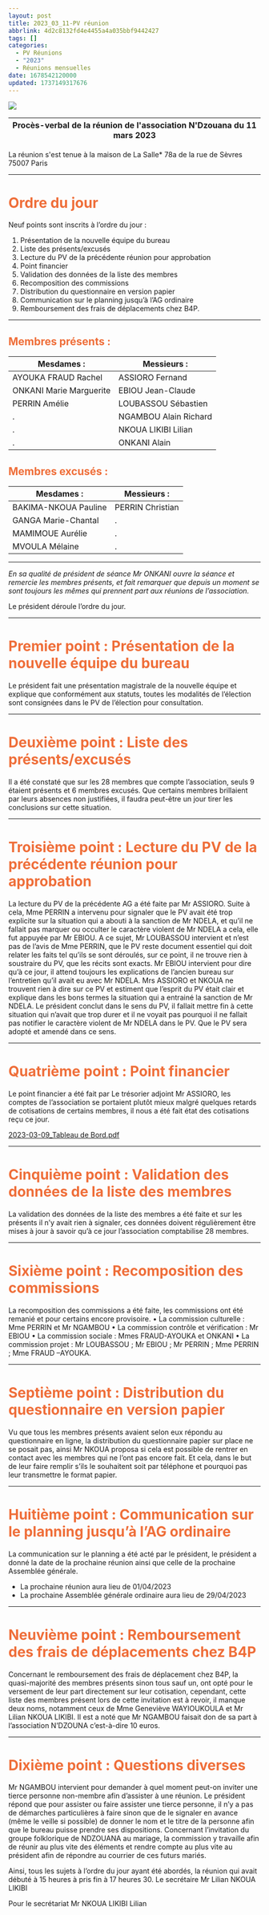 ```yaml
---
layout: post
title: 2023_03_11-PV réunion
abbrlink: 4d2c8132fd4e4455a4a035bbf9442427
tags: []
categories:
  - PV Réunions
  - "2023"
  - Réunions mensuelles
date: 1678542120000
updated: 1737149317676
---
```


![](/resources/7a005d93902c42c8b024e1af5ff6806f.png)

| **Procès-verbal de la réunion de l'association N'Dzouana du 11 mars 2023** |
| -------------------------------------------------------------------------- |

La réunion s'est tenue à la maison de La Salle\*
78a de la rue de Sèvres 75007 Paris

***

# <span style="color: #ef6e39">Ordre du jour<span>

Neuf points sont inscrits à l’ordre du jour :

1. Présentation de la nouvelle équipe du bureau
2. Liste des présents/excusés
3. Lecture du PV de la précédente réunion pour approbation
4. Point financier
5. Validation des données de la liste des membres
6. Recomposition des commissions
7. Distribution du questionnaire en version papier
8. Communication sur le planning jusqu’à l’AG ordinaire
9. Remboursement des frais de déplacements chez B4P.

***

## <span style="color: #ef6e39">Membres présents :<span>

| Mesdames :              | Messieurs :           |
| ----------------------- | --------------------- |
| AYOUKA FRAUD Rachel     | ASSIORO Fernand       |
| ONKANI Marie Marguerite | EBIOU Jean-Claude     |
| PERRIN Amélie           | LOUBASSOU Sébastien   |
| .                       | NGAMBOU Alain Richard |
| .                       | NKOUA LIKIBI Lilian   |
| .                       | ONKANI Alain          |

## <span style="color: #ef6e39">Membres excusés :<span>

| Mesdames :           | Messieurs :      |
| -------------------- | ---------------- |
| BAKIMA-NKOUA Pauline | PERRIN Christian |
| GANGA Marie-Chantal  | .                |
| MAMIMOUE Aurélie     | .                |
| MVOULA Mélaine       | .                |

***

*En sa qualité de président de séance Mr ONKANI ouvre la séance et remercie les membres présents, et fait remarquer que depuis un moment se sont toujours les mêmes qui prennent part aux réunions de l’association.*

Le président déroule l’ordre du jour.

***

# <span style="color: #ef6e39">Premier point : Présentation de la nouvelle équipe du bureau<span>

Le président fait une présentation magistrale de la nouvelle équipe et explique que conformément aux statuts, toutes les modalités de l’élection sont consignées dans le PV de l’élection pour consultation.

***

# <span style="color: #ef6e39">Deuxième point : Liste des présents/excusés<span>

Il a été constaté que sur les 28 membres que compte l’association, seuls 9 étaient présents et 6 membres excusés.
Que certains membres brillaient par leurs absences non justifiées, il faudra peut-être un jour tirer les conclusions sur cette situation.

***

# <span style="color: #ef6e39">Troisième point : Lecture du PV de la précédente réunion pour approbation<span>

La lecture du PV de la précédente AG a été faite par Mr ASSIORO.
Suite à cela, Mme PERRIN a intervenu pour signaler que le PV avait été trop explicite sur la situation qui a abouti à la sanction de Mr NDELA, et qu’il ne fallait pas marquer ou occulter le caractère violent de Mr NDELA a cela, elle fut appuyée par Mr EBIOU.
A ce sujet, Mr LOUBASSOU intervient et n’est pas de l’avis de Mme PERRIN, que le PV reste document essentiel qui doit relater les faits tel qu’ils se sont déroulés, sur ce point, il ne trouve rien à soustraire du PV, que les récits sont exacts.
Mr EBIOU intervient pour dire qu’à ce jour, il attend toujours les explications de l’ancien bureau sur l’entretien qu’il avait eu avec Mr NDELA.
Mrs ASSIORO et NKOUA ne trouvent rien à dire sur ce PV et estiment que l’esprit du PV était clair et explique dans les bons termes la situation qui a entrainé la sanction de Mr NDELA.
Le président conclut dans le sens du PV, il fallait mettre fin à cette situation qui n’avait que trop durer et il ne voyait pas pourquoi il ne fallait pas notifier le caractère violent de Mr NDELA dans le PV.
Que le PV sera adopté et amendé dans ce sens.

***

# <span style="color: #ef6e39">Quatrième point : Point financier<span>

Le point financier a été fait par Le trésorier adjoint Mr ASSIORO, les comptes de l’association se portaient plutôt mieux malgré quelques retards de cotisations de certains membres, il nous a été fait état des cotisations reçu ce jour.

[2023-03-09\_Tableau de Bord.pdf](/resources/57862a6ee4884ca9a83bf91f9f54ff9c.pdf)

***

# <span style="color: #ef6e39">Cinquième point : Validation des données de la liste des membres<span>

La validation des données de la liste des membres a été faite et sur les présents il n’y avait rien à signaler, ces données doivent régulièrement être mises à jour à savoir qu’à ce jour l’association comptabilise 28 membres.

***

# <span style="color: #ef6e39">Sixième point : Recomposition des commissions<span>

La recomposition des commissions a été faite, les commissions ont été remanié et pour certains encore provisoire.
• La commission culturelle : Mme PERRIN et Mr NGAMBOU
• La commission contrôle et vérification : Mr EBIOU
• La commission sociale : Mmes FRAUD-AYOUKA et ONKANI
• La commission projet : Mr LOUBASSOU ; Mr EBIOU ; Mr PERRIN ; Mme PERRIN ; Mme FRAUD –AYOUKA.

***

# <span style="color: #ef6e39">Septième point : Distribution du questionnaire en version papier<span>

Vu que tous les membres présents avaient selon eux répondu au questionnaire en ligne, la distribution du questionnaire papier sur place ne se posait pas, ainsi Mr NKOUA proposa si cela est possible de rentrer en contact avec les membres qui ne l’ont pas encore fait. Et cela, dans le but de leur faire remplir s’ils le souhaitent soit par téléphone et pourquoi pas leur transmettre le format papier.

***

# <span style="color: #ef6e39">Huitième point : Communication sur le planning jusqu’à l’AG ordinaire<span>

La communication sur le planning a été acté par le président, le président a donné la date de la prochaine réunion ainsi que celle de la prochaine Assemblée générale.

- La prochaine réunion aura lieu de 01/04/2023
- La prochaine Assemblée générale ordinaire aura lieu de 29/04/2023

***

# <span style="color: #ef6e39">Neuvième point : Remboursement des frais de déplacements chez B4P<span>

Concernant le remboursement des frais de déplacement chez B4P, la quasi-majorité des membres présents sinon tous sauf un, ont opté pour le versement de leur part directement sur leur cotisation, cependant, cette liste des membres présent lors de cette invitation est à revoir, il manque deux noms, notamment ceux de Mme Geneviève WAYIOUKOULA et Mr Lilian NKOUA LIKIBI.
Il est a noté que Mr NGAMBOU faisait don de sa part à l’association N’DZOUNA c’est-à-dire 10 euros.

***

# <span style="color: #ef6e39">Dixième point :  Questions diverses<span>

Mr NGAMBOU intervient pour demander à quel moment peut-on inviter une tierce personne non-membre afin d’assister à une réunion.
Le président répond que pour assister ou faire assister une tierce personne, il n’y a pas de démarches particulières à faire sinon que de le signaler en avance (même le veille si possible) de donner le nom et le titre de la personne afin que le bureau puisse prendre ses dispositions.
Concernant l’invitation du groupe folklorique de NDZOUANA au mariage, la commission y travaille afin de réunir au plus vite des éléments et rendre compte au plus vite au président afin de répondre au courrier de ces futurs mariés.

Ainsi, tous les sujets à l’ordre du jour ayant été abordés, la réunion qui avait débuté à 15 heures à pris fin à 17 heures 30.
Le secrétaire Mr Lilian NKOUA LIKIBI

Pour le secrétariat
Mr NKOUA LIKIBI Lilian
